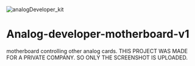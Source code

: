 ![analogDeveloper_kit](https://user-images.githubusercontent.com/45290421/125199098-53318900-e26d-11eb-8855-cf6201808e87.PNG)
# Analog-developer-motherboard-v1
motherboard controlling other analog cards. THIS PROJECT WAS MADE FOR A PRIVATE COMPANY. SO ONLY THE SCREENSHOT IS UPLOADED.
